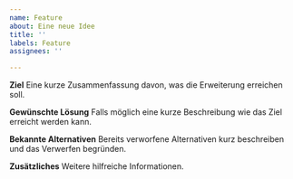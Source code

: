 ```yaml
---
name: Feature
about: Eine neue Idee
title: ''
labels: Feature
assignees: ''

---
```


**Ziel**
Eine kurze Zusammenfassung davon, was die Erweiterung erreichen soll.

**Gewünschte Lösung**
Falls möglich eine kurze Beschreibung wie das Ziel erreicht werden kann.

**Bekannte Alternativen**
Bereits verworfene Alternativen kurz beschreiben und das Verwerfen begründen.

**Zusätzliches**
Weitere hilfreiche Informationen.
